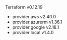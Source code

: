 Terraform v0.12.19
+ provider.aws v2.40.0
+ provider.azurerm v1.36.1
+ provider.google v2.18.1
+ provider.local v1.4.0
